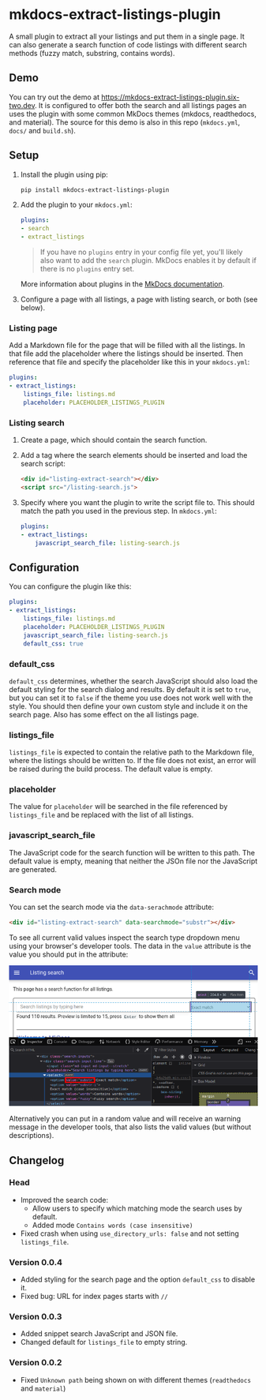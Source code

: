 # mkdocs-extract-listings-plugin

A small plugin to extract all your listings and put them in a single page.
It can also generate a search function of code listings with different search methods (fuzzy match, substring, contains words).

## Demo

You can try out the demo at <https://mkdocs-extract-listings-plugin.six-two.dev>.
It is configured to offer both the search and all listings pages an uses the plugin with some common MkDocs themes (mkdocs, readthedocs, and material).
The source for this demo is also in this repo (`mkdocs.yml`, `docs/` and `build.sh`).

## Setup

1. Install the plugin using pip:

    ```bash
    pip install mkdocs-extract-listings-plugin
    ```

2. Add the plugin to your `mkdocs.yml`:

    ```yaml
    plugins:
    - search
    - extract_listings
    ```

    > If you have no `plugins` entry in your config file yet, you'll likely also want to add the `search` plugin. MkDocs enables it by default if there is no `plugins` entry set.

    More information about plugins in the [MkDocs documentation](http://www.mkdocs.org/user-guide/plugins/).

3. Configure a page with all listings, a page with listing search, or both (see below).

### Listing page

Add a Markdown file for the page that will be filled with all the listings.
In that file add the placeholder where the listings should be inserted.
Then reference that file and specify the placeholder like this in your `mkdocs.yml`:
```yaml
plugins:
- extract_listings:
    listings_file: listings.md
    placeholder: PLACEHOLDER_LISTINGS_PLUGIN
```

### Listing search

1. Create a page, which should contain the search function.
2. Add a tag where the search elements should be inserted and load the search script:
    ```markdown
    <div id="listing-extract-search"></div>
    <script src="/listing-search.js">
    ```
3. Specify where you want the plugin to write the script file to.
This should match the path you used in the previous step.
    In `mkdocs.yml`:

    ```yaml
    plugins:
    - extract_listings:
        javascript_search_file: listing-search.js
    ```

## Configuration

You can configure the plugin like this:
```yaml
plugins:
- extract_listings:
    listings_file: listings.md
    placeholder: PLACEHOLDER_LISTINGS_PLUGIN
    javascript_search_file: listing-search.js
    default_css: true
```

### default_css

`default_css` determines, whether the search JavaScript should also load the default styling for the search dialog and results.
By default it is set to `true`, but you can set it to `false` if the theme you use does not work well with the style.
You should then define your own custom style and include it on the search page.
Also has some effect on the all listings page.

### listings_file

`listings_file` is expected to contain the relative path to the Markdown file, where the listings should be written to.
If the file does not exist, an error will be raised during the build process.
The default value is empty.

### placeholder

The value for `placeholder` will be searched in the file referenced by `listings_file` and be replaced with the list of all listings.

### javascript_search_file

The JavaScript code for the search function will be written to this path.
The default value is empty, meaning that neither the JSOn file nor the JavaScript are generated.

### Search mode

You can set the search mode via the `data-serachmode` attribute:
```html
<div id="listing-extract-search" data-searchmode="substr"></div>
```

To see all current valid values inspect the search type dropdown menu using your browser's developer tools.
The data in the `value` attribute is the value you should put in the attribute:

![Firefox's Developer tools](docs/show-search-modes.png)

Alternatively you can put in a random value and will receive an warning message in the developer tools, that also lists the valid values (but without descriptions).


## Changelog

### Head

- Improved the search code:
    - Allow users to specify which matching mode the search uses by default.
    - Added mode `Contains words (case insensitive)`
- Fixed crash when using `use_directory_urls: false` and not setting `listings_file`.

### Version 0.0.4

- Added styling for the search page and the option `default_css` to disable it.
- Fixed bug: URL for index pages starts with `//`

### Version 0.0.3

- Added snippet search JavaScript and JSON file.
- Changed default for `listings_file` to empty string.

### Version 0.0.2

- Fixed `Unknown path` being shown on with different themes (`readthedocs` and `material`)
